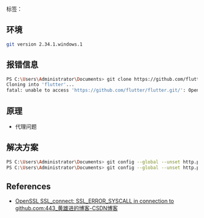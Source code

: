 标签：
## 环境
```bash
git version 2.34.1.windows.1
```
## 报错信息
```bash
PS C:\Users\Administrator\Documents> git clone https://github.com/flutter/flutter.git -b stable
Cloning into 'flutter'...
fatal: unable to access 'https://github.com/flutter/flutter.git/': OpenSSL SSL_connect: SSL_ERROR_SYSCALL in connection to github.com:443
```
## 原理
- 代理问题
## 解决方案

```bash
PS C:\Users\Administrator\Documents> git config --global --unset http.proxy
PS C:\Users\Administrator\Documents> git config --global --unset http.proxy
```

## References
- [OpenSSL SSL_connect: SSL_ERROR_SYSCALL in connection to github.com:443_黄雄进的博客-CSDN博客](https://blog.csdn.net/HuangXiongjin/article/details/113941907)